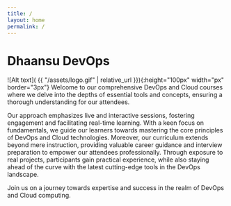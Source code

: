 ```yaml
---
title: /
layout: home
permalink: /
---
```


# Dhaansu DevOps
![Alt text]( {{ "/assets/logo.gif" | relative_url }}){:height="100px" width="px" border="3px"}
Welcome to our comprehensive DevOps and Cloud courses where we delve into the depths of essential tools and concepts, ensuring a thorough understanding for our attendees.

Our approach emphasizes live and interactive sessions, fostering engagement and facilitating real-time learning. With a keen focus on fundamentals, we guide our learners towards mastering the core principles of DevOps and Cloud technologies. Moreover, our curriculum extends beyond mere instruction, providing valuable career guidance and interview preparation to empower our attendees professionally. Through exposure to real projects, participants gain practical experience, while also staying ahead of the curve with the latest cutting-edge tools in the DevOps landscape.

Join us on a journey towards expertise and success in the realm of DevOps and Cloud computing. 

